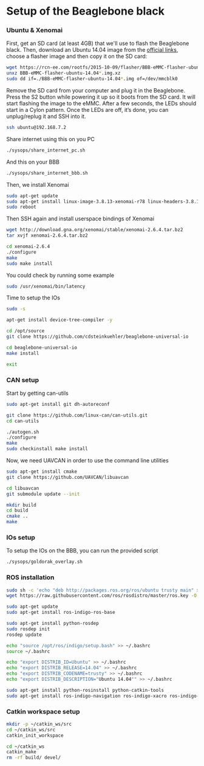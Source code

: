 # Setup of the Beaglebone black

### Ubuntu & Xenomai

First, get an SD card (at least 4GB) that we'll use to flash the Beaglebone black.
Then, download an Ubuntu 14.04 image from the [official links](https://rcn-ee.com/rootfs/),
choose a flasher image and then copy it on the SD card:
```sh
wget https://rcn-ee.com/rootfs/2015-10-09/flasher/BBB-eMMC-flasher-ubuntu-14.04.3-console-armhf-2015-10-09-2gb.img.xz
unxz BBB-eMMC-flasher-ubuntu-14.04*.img.xz
sudo dd if=./BBB-eMMC-flasher-ubuntu-14.04*.img of=/dev/mmcblk0
```

Remove the SD card from your computer and plug it in the Beaglebone.
Press the S2 button while powering it up so it boots from the SD card.
It will start flashing the image to the eMMC.
After a few seconds, the LEDs should start in a Cylon pattern.
Once the LEDs are off, it’s done, you can unplug/replug it and SSH into it.
```sh
ssh ubuntu@192.168.7.2
```

Share internet using this on you PC
```sh
./sysops/share_internet_pc.sh
```

And this on your BBB
```sh
./sysops/share_internet_bbb.sh
```

Then, we install Xenomai
```sh
sudo apt-get update
sudo apt-get install linux-image-3.8.13-xenomai-r78 linux-headers-3.8.13-xenomai-r78 linux-firmware-image-3.8.13-xenomai-r78
sudo reboot
```

Then SSH again and install userspace bindings of Xenomai
```sh
wget http://download.gna.org/xenomai/stable/xenomai-2.6.4.tar.bz2
tar xvjf xenomai-2.6.4.tar.bz2

cd xenomai-2.6.4
./configure
make
sudo make install
```

You could check by running some example
```sh
sudo /usr/xenomai/bin/latency
```

Time to setup the IOs
```sh
sudo -s

apt-get install device-tree-compiler -y

cd /opt/source
git clone https://github.com/cdsteinkuehler/beaglebone-universal-io

cd beaglebone-universal-io
make install

exit
```

### CAN setup

Start by getting can-utils
```sh
sudo apt-get install git dh-autoreconf

git clone https://github.com/linux-can/can-utils.git
cd can-utils

./autogen.sh
./configure
make
sudo checkinstall make install
```

Now, we need UAVCAN in order to use the command line utilities
```sh
sudo apt-get install cmake
git clone https://github.com/UAVCAN/libuavcan

cd libuavcan
git submodule update --init

mkdir build
cd build
cmake ..
make
```

### IOs setup

To setup the IOs on the BBB, you can run the provided script
```sh
./sysops/goldorak_overlay.sh
```

### ROS installation

```sh
sudo sh -c 'echo "deb http://packages.ros.org/ros/ubuntu trusty main" > /etc/apt/sources.list.d/ros-latest.list'
wget https://raw.githubusercontent.com/ros/rosdistro/master/ros.key -O - | sudo apt-key add -

sudo apt-get update
sudo apt-get install ros-indigo-ros-base

sudo apt-get install python-rosdep
sudo rosdep init
rosdep update

echo "source /opt/ros/indigo/setup.bash" >> ~/.bashrc
source ~/.bashrc

echo "export DISTRIB_ID=Ubuntu" >> ~/.bashrc
echo "export DISTRIB_RELEASE=14.04" >> ~/.bashrc
echo "export DISTRIB_CODENAME=trusty" >> ~/.bashrc
echo "export DISTRIB_DESCRIPTION="Ubuntu 14.04"" >> ~/.bashrc

sudo apt-get install python-rosinstall python-catkin-tools
sudo apt-get install ros-indigo-navigation ros-indigo-xacro ros-indigo-robot-state-publisher
```

### Catkin workspace setup

```sh
mkdir -p ~/catkin_ws/src
cd ~/catkin_ws/src
catkin_init_workspace

cd ~/catkin_ws
catkin_make
rm -rf build/ devel/
```
